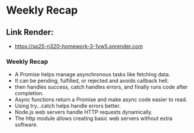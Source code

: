 # Weekly Recap

## Link Render:

- https://sp25-n320-homework-3-1vw5.onrender.com

### Weekly Recap

- A Promise helps manage asynchronous tasks like fetching data.
- It can be pending, fulfilled, or rejected and avoids callback hell.
- then handles success, catch handles errors, and finally runs code after completion.
- Async functions return a Promise and make async code easier to read.
- Using try...catch helps handle errors better.
- Node.js web servers handle HTTP requests dynamically.
- The http module allows creating basic web servers without extra software.
